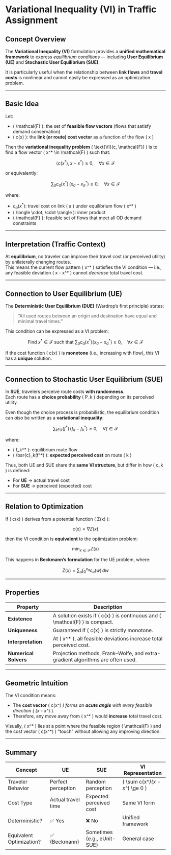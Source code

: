 # Variational Inequality (VI) in Traffic Assignment

## Concept Overview

The **Variational Inequality (VI)** formulation provides a **unified mathematical framework** to express *equilibrium conditions* — including **User Equilibrium (UE)** and **Stochastic User Equilibrium (SUE)**.

It is particularly useful when the relationship between **link flows** and **travel costs** is nonlinear and cannot easily be expressed as an optimization problem.

---

##  Basic Idea

Let:
- \( \mathcal{F} \): the set of **feasible flow vectors** (flows that satisfy demand conservation)
- \( c(x) \): the **link (or route) cost vector** as a function of the flow \( x \)

Then the **variational inequality problem** \( \text{VI}(c, \mathcal{F}) \) is to find a flow vector \( x^* \in \mathcal{F} \) such that:

$$
\langle c(x^*), \, x - x^* \rangle \ge 0, \quad \forall x \in \mathcal{F}
$$

or equivalently:

$$
\sum_{a} c_a(x^*) \, (x_a - x_a^*) \ge 0, \quad \forall x \in \mathcal{F}
$$

where:
- $c_a(x^*)$: travel cost on link \( a \) under equilibrium flow \( x^* \)
- \( \langle \cdot, \cdot \rangle \): inner product
- \( \mathcal{F} \): feasible set of flows that meet all OD demand constraints

---

##  Interpretation (Traffic Context)

At **equilibrium**, no traveler can improve their travel cost (or perceived utility) by unilaterally changing routes.  
This means the current flow pattern \( x^* \) satisfies the VI condition — i.e., any feasible deviation \( x - x^* \) cannot *decrease* total travel cost.

---

## Connection to User Equilibrium (UE)

The **Deterministic User Equilibrium (DUE)** (Wardrop’s first principle) states:

> “All used routes between an origin and destination have equal and minimal travel times.”

This condition can be expressed as a VI problem:

$$
\text{Find } x^* \in \mathcal{F} \text{ such that } 
\sum_{a} c_a(x^*) (x_a - x_a^*) \ge 0, \quad \forall x \in \mathcal{F}
$$

If the cost function \( c(x) \) is **monotone** (i.e., increasing with flow), this VI has a **unique** solution.

---

## Connection to Stochastic User Equilibrium (SUE)

In **SUE**, travelers perceive route costs **with randomness**.  
Each route has a **choice probability** \( P_k \) depending on its perceived utility.

Even though the choice process is probabilistic, the equilibrium condition can *also* be written as a **variational inequality**:

$$
\sum_{k} \bar{c}_k(f^*) \, (f_k - f_k^*) \ge 0, \quad \forall f \in \mathcal{F}
$$

where:
- \( f_k^* \): equilibrium route flow  
- \( \bar{c}_k(f^*) \): **expected perceived cost** on route \( k \)

Thus, both UE and SUE share the **same VI structure**, but differ in how \( c_k \) is defined:
- For **UE** → actual travel cost  
- For **SUE** → perceived (expected) cost

---

##  Relation to Optimization

If \( c(x) \) derives from a potential function \( Z(x) \):

$$
c(x) = \nabla Z(x)
$$

then the VI condition is **equivalent** to the optimization problem:

$$
\min_{x \in \mathcal{F}} Z(x)
$$

This happens in **Beckmann’s formulation** for the UE problem, where:

$$
Z(x) = \sum_a \int_0^{x_a} c_a(w) \, dw
$$

---

##  Properties

| Property | Description |
|-----------|--------------|
| **Existence** | A solution exists if \( c(x) \) is continuous and \( \mathcal{F} \) is compact. |
| **Uniqueness** | Guaranteed if \( c(x) \) is strictly monotone. |
| **Interpretation** | At \( x^* \), all feasible deviations increase total perceived cost. |
| **Numerical Solvers** | Projection methods, Frank–Wolfe, and extra-gradient algorithms are often used. |

---

##  Geometric Intuition

The VI condition means:
- The **cost vector** \( c(x^*) \) forms an **acute angle** with every feasible direction \( (x - x^*) \).
- Therefore, any move away from \( x^* \) would **increase** total travel cost.

Visually, \( x^* \) lies at a point where the feasible region \( \mathcal{F} \) and the cost vector \( c(x^*) \) “touch” without allowing any improving direction.

---

##  Summary

| Concept | UE | SUE | VI Representation |
|----------|----|-----|-------------------|
| Traveler Behavior | Perfect perception | Random perception | \( \sum c(x^*)(x - x^*) \ge 0 \) |
| Cost Type | Actual travel time | Expected perceived cost | Same VI form |
| Deterministic? | ✅ Yes | ❌ No | Unified framework |
| Equivalent Optimization? | ✅ (Beckmann) | Sometimes (e.g., eUnit-SUE) | General case |

